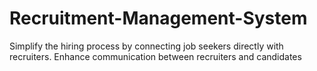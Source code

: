 # Recruitment-Management-System
Simplify the hiring process by connecting job seekers directly with recruiters. Enhance communication between recruiters and candidates

